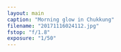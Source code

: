 ```yaml
---
layout: main
caption: "Morning glow in Chukkung"
filename: "20171116024112.jpg"
fstop: "f/1.8"
exposure: "1/50"
---
```

